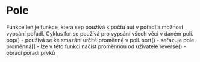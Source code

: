 # Pole
Funkce len je funkce, která sep používá k počtu aut v pořadí a možnost vypsání pořadí.
Cyklus for se používá pro vypsání všech věcí v daném poli.
pop() - používá se ke smazání určité proměnné v poli.
sort() - seřazuje pole
proměnná[] - lze v této funkci načíst proměnnou od uživatele
reverse() - obrací pořadí prvků
